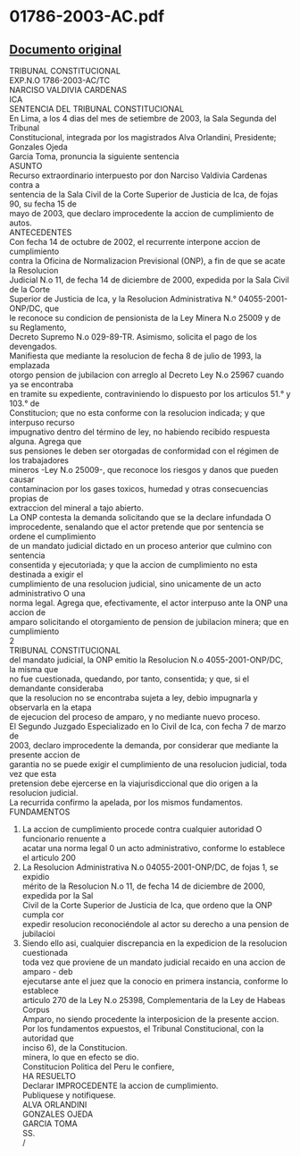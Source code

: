
01786-2003-AC.pdf
=================
  
[Documento original](https://tc.gob.pe/jurisprudencia/2004/01786-2003-AC.pdf)  
---  
TRIBUNAL CONSTITUCIONAL  
EXP.N.O 1786-2003-AC/TC  
NARCISO VALDIVIA CARDENAS  
ICA  
SENTENCIA DEL TRIBUNAL CONSTITUCIONAL  
En Lima, a los 4 dias del mes de setiembre de 2003, la Sala Segunda del Tribunal  
Constitucional, integrada por los magistrados Alva Orlandini, Presidente; Gonzales Ojeda  
Garcia Toma, pronuncia la siguiente sentencia  
ASUNTO  
Recurso extraordinario interpuesto por don Narciso Valdivia Cardenas contra a  
sentencia de la Sala Civil de la Corte Superior de Justicia de Ica, de fojas 90, su fecha 15 de  
mayo de 2003, que declaro improcedente la accion de cumplimiento de autos.  
ANTECEDENTES  
Con fecha 14 de octubre de 2002, el recurrente interpone accion de cumplimiento  
contra la Oficina de Normalizacion Previsional (ONP), a fin de que se acate la Resolucion  
Judicial N.o 11, de fecha 14 de diciembre de 2000, expedida por la Sala Civil de la Corte  
Superior de Justicia de Ica, y la Resolucion Administrativa N.° 04055-2001-ONP/DC, que  
le reconoce su condicion de pensionista de la Ley Minera N.o 25009 y de su Reglamento,  
Decreto Supremo N.o 029-89-TR. Asimismo, solicita el pago de los devengados.  
Manifiesta que mediante la resolucion de fecha 8 de julio de 1993, la emplazada  
otorgo pension de jubilacion con arreglo al Decreto Ley N.o 25967 cuando ya se encontraba  
en tramite su expediente, contraviniendo lo dispuesto por los articulos 51.° y 103.° de  
Constitucion; que no esta conforme con la resolucion indicada; y que interpuso recurso  
impugnativo dentro del término de ley, no habiendo recibido respuesta alguna. Agrega que  
sus pensiones le deben ser otorgadas de conformidad con el régimen de los trabajadores  
mineros -Ley N.o 25009-, que reconoce los riesgos y danos que pueden causar  
contaminacion por los gases toxicos, humedad y otras consecuencias propias de  
extraccion del mineral a tajo abierto.  
La ONP contesta la demanda solicitando que se la declare infundada O  
improcedente, senalando que el actor pretende que por sentencia se ordene el cumplimiento  
de un mandato judicial dictado en un proceso anterior que culmino con sentencia  
consentida y ejecutoriada; y que la accion de cumplimiento no esta destinada a exigir el  
cumplimiento de una resolucion judicial, sino unicamente de un acto administrativo O una  
norma legal. Agrega que, efectivamente, el actor interpuso ante la ONP una accion de  
amparo solicitando el otorgamiento de pension de jubilacion minera; que en cumplimiento  
2  
TRIBUNAL CONSTITUCIONAL  
del mandato judicial, la ONP emitio la Resolucion N.o 4055-2001-ONP/DC, la misma que  
no fue cuestionada, quedando, por tanto, consentida; y que, si el demandante consideraba  
que la resolucion no se encontraba sujeta a ley, debio impugnarla y observarla en la etapa  
de ejecucion del proceso de amparo, y no mediante nuevo proceso.  
El Segundo Juzgado Especializado en lo Civil de Ica, con fecha 7 de marzo de  
2003, declaro improcedente la demanda, por considerar que mediante la presente accion de  
garantia no se puede exigir el cumplimiento de una resolucion judicial, toda vez que esta  
pretension debe ejercerse en la viajurisdiccional que dio origen a la resolucion judicial.  
La recurrida confirmo la apelada, por los mismos fundamentos.  
FUNDAMENTOS  
1. La accion de cumplimiento procede contra cualquier autoridad O funcionario renuente a  
acatar una norma legal 0 un acto administrativo, conforme lo establece el articulo 200  
2. La Resolucion Administrativa N.o 04055-2001-ONP/DC, de fojas 1, se expidio  
mérito de la Resolucion N.o 11, de fecha 14 de diciembre de 2000, expedida por la Sal  
Civil de la Corte Superior de Justicia de Ica, que ordeno que la ONP cumpla cor  
expedir resolucion reconociéndole al actor su derecho a una pension de jubilacioi  
3. Siendo ello asi, cualquier discrepancia en la expedicion de la resolucion cuestionada  
toda vez que proviene de un mandato judicial recaido en una accion de amparo - deb  
ejecutarse ante el juez que la conocio en primera instancia, conforme lo establece  
articulo 270 de la Ley N.o 25398, Complementaria de la Ley de Habeas Corpus  
Amparo, no siendo procedente la interposicion de la presente accion.  
Por los fundamentos expuestos, el Tribunal Constitucional, con la autoridad que  
inciso 6), de la Constitucion.  
minera, lo que en efecto se dio.  
Constitucion Politica del Peru le confiere,  
HA RESUELTO  
Declarar IMPROCEDENTE la accion de cumplimiento.  
Publiquese y notifiquese.  
ALVA ORLANDINI  
GONZALES OJEDA  
GARCIA TOMA  
SS.  
/
